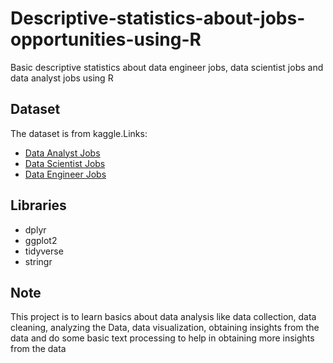# Descriptive-statistics-about-jobs-opportunities-using-R
Basic descriptive statistics about data engineer jobs, data scientist jobs and data analyst jobs using R 

## Dataset 
The dataset is from kaggle.Links:
* [Data Analyst Jobs](https://www.kaggle.com/datasets/andrewmvd/data-scientist-jobs)
* [Data Scientist Jobs](https://www.kaggle.com/datasets/andrewmvd/data-analyst-jobs)
* [Data Engineer Jobs](https://www.kaggle.com/datasets/andrewmvd/data-engineer-jobs)

## Libraries
* dplyr
* ggplot2
* tidyverse
* stringr



## Note
This project is to learn basics about data analysis like data collection, data cleaning, analyzing the Data, data visualization, obtaining insights from the data and do some basic text processing to help in obtaining more insights from the data
